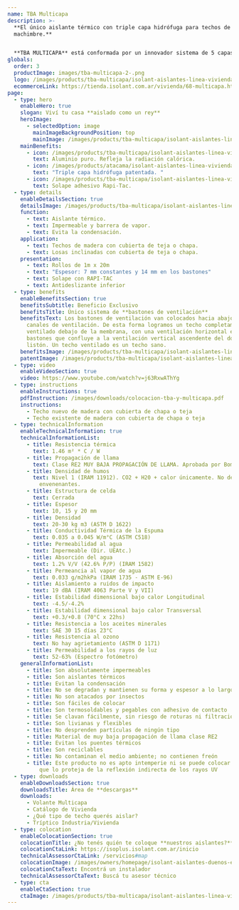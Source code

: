 ```yaml
---
name: TBA Multicapa
description: >-
  **El único aislante térmico con triple capa hidrófuga para techos de madera y
  machimbre.**


  **TBA MULTICAPA** está conformada por un innovador sistema de 5 capas que ofrecen mayor aislación térmica, triple aislación hidrófuga y mayor resistencia, para techos de viviendas.
globals:
  order: 3
  productImage: images/tba-multicapa-2-.png
  logo: /images/products/tba-multicapa/isolant-aislantes-linea-vivienda-tba-multicapa-logo.svg
  ecommerceLink: https://tienda.isolant.com.ar/vivienda/68-multicapa.html
page:
  - type: hero
    enableHero: true
    slogan: Viví tu casa **aislado como un rey**
    heroImage:
      - selectedOption: image
        mainImageBackgroundPosition: top
        mainImage: /images/products/tba-multicapa/isolant-aislantes-linea-vivienda-tba-multicapa-imagen-principal.jpg
    mainBenefits:
      - icon: /images/products/tba-multicapa/isolant-aislantes-linea-vivienda-tba-multicapa-beneficio-1.svg
        text: Aluminio puro. Refleja la radiación calórica.
      - icon: /images/products/atacama/isolant-aislantes-linea-vivienda-atacama-beneficio-3.svg
        text: "Triple capa hidrófuga patentada. "
      - icon: /images/products/tba-multicapa/isolant-aislantes-linea-vivienda-tba-multicapa-beneficio-3.svg
        text: Solape adhesivo Rapi-Tac.
  - type: details
    enableDetailsSection: true
    detailsImage: /images/products/tba-multicapa/isolant-aislantes-linea-vivienda-tba-multicapa-imagen-detalle.jpg
    function:
      - text: Aislante térmico.
      - text: Impermeable y barrera de vapor.
      - text: Evita la condensación.
    application:
      - text: Techos de madera con cubierta de teja o chapa.
      - text: Losas inclinadas con cubierta de teja o chapa.
    presentation:
      - text: Rollos de 1m x 20m
      - text: "Espesor: 7 mm constantes y 14 mm en los bastones"
      - text: Solape con RAPI-TAC
      - text: Antideslizante inferior
  - type: benefits
    enableBenefitsSection: true
    benefitsSubtitle: Beneficio Exclusivo
    benefitsTitle: Único sistema de **bastones de ventilación**
    benefitsText: Los bastones de ventilación van colocados hacia abajo, creando los
      canales de ventilación. De esta forma logramos un techo completamente
      ventilado debajo de la membrana, con una ventilación horizontal entre los
      bastones que confluye a la ventilación vertical ascendente del doble
      listón. Un techo ventilado es un techo sano.
    benefitsImage: /images/products/tba-multicapa/isolant-aislantes-linea-vivienda-tba-multicapa-beneficio-exclusivo.jpg
    patentImage: /images/products/tba-multicapa/isolant-aislantes-linea-vivienda-multicapa-patente.png
  - type: video
    enableVideoSection: true
    video: https://www.youtube.com/watch?v=j63RxwAThYg
  - type: instructions
    enableInstructions: true
    pdfInstruction: /images/downloads/colocacion-tba-y-multicapa.pdf
    instructions:
      - Techo nuevo de madera con cubierta de chapa o teja
      - Techo existente de madera con cubierta de chapa o teja
  - type: technicalInformation
    enableTechnicalInformation: true
    technicalInformationList:
      - title: Resistencia térmica
        text: 1.46 m² * C / W
      - title: Propagación de llama
        text: Clase RE2 MUY BAJA PROPAGACIÓN DE LLAMA. Aprobada por Bomberos Argentina.
      - title: Densidad de humos
        text: Nivel 1 (IRAM 11912). CO2 + H20 + calor únicamente. No desprende gases
          envenenantes.
      - title: Estructura de celda
        text: Cerrada
      - title: Espesor
        text: 10, 15 y 20 mm
      - title: Densidad
        text: 20-30 kg m3 (ASTM D 1622)
      - title: Conductividad Térmica de la Espuma
        text: 0.035 a 0.045 W/m°C (ASTM C518)
      - title: Permeabilidad al agua
        text: Impermeable (Dir. UEAtc.)
      - title: Absorción del agua
        text: 1.2% V/V (42.6% P/P) (IRAM 1582)
      - title: Permeancia al vapor de agua
        text: 0.033 g/m2hkPa (IRAM 1735 - ASTM E-96)
      - title: Aislamiento a ruidos de impacto
        text: 19 dBA (IRAM 4063 Parte V y VII)
      - title: Estabilidad dimensional bajo calor Longitudinal
        text: -4.5/-4.2%
      - title: Estabilidad dimensional bajo calor Transversal
        text: +0.3/+0.8 (70°C x 22hs)
      - title: Resistencia a los aceites minerales
        text: SAE 30 15 días 23°C
      - title: Resistencia al ozono
        text: No hay agrietamiento (ASTM D 1171)
      - title: Permeabilidad a los rayos de luz
        text: 52-63% (Espectro fotómetro)
    generalInformationList:
      - title: Son absolutamente impermeables
      - title: Son aislantes térmicos
      - title: Evitan la condensación
      - title: No se degradan y mantienen su forma y espesor a lo largo del tiempo
      - title: No son atacados por insectos
      - title: Son fáciles de colocar
      - title: Son termosoldables y pegables con adhesivo de contacto
      - title: Se clavan fácilmente, sin riesgo de roturas ni filtraciones
      - title: Son livianas y flexibles
      - title: No desprenden partículas de ningún tipo
      - title: Material de muy baja propagación de llama clase RE2
      - title: Evitan los puentes térmicos
      - title: Son reciclables
      - title: No contaminan el medio ambiente; no contienen freón
      - title: Este producto no es apto intemperie ni se puede colocar sin un cielorraso
          que lo proteja de la reflexión indirecta de los rayos UV
  - type: downloads
    enableDownloadsSection: true
    downloadsTitle: Área de **descargas**
    downloads:
      - Volante Multicapa
      - Catálogo de Vivienda
      - ¿Qué tipo de techo querés aislar?
      - Tríptico Industria/Vivienda
  - type: colocation
    enableColocationSection: true
    colocationTitle: ¿No tenés quién te coloque **nuestros aislantes?**
    colocationCtaLink: https://isoplus.isolant.com.ar/inicio
    technicalAssessorCtaLink: /servicios#map
    colocationImage: /images/owners/homepage/isolant-aislantes-duenos-e-inquilinos-isoplus-colocation.jpg
    colocationCtaText: Encontrá un instalador
    technicalAssessorCtaText: Buscá tu asesor técnico
  - type: cta
    enableCtaSection: true
    ctaImage: /images/products/tba-multicapa/isolant-aislantes-linea-vivienda-tba-multicapa-cta-fondo.jpg
---
```

